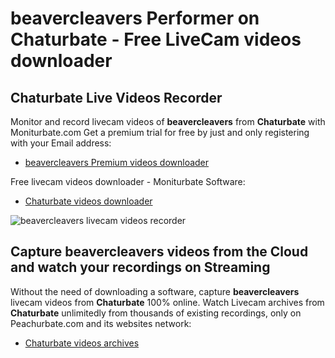 # beavercleavers Performer on Chaturbate - Free LiveCam videos downloader

## Chaturbate Live Videos Recorder

Monitor and record livecam videos of **beavercleavers** from **Chaturbate** with Moniturbate.com
Get a premium trial for free by just and only registering with your Email address:
* [beavercleavers Premium videos downloader](https://moniturbate.com/request-demo-licence-key.html)

Free livecam videos downloader - Moniturbate Software:
* [Chaturbate videos downloader](https://moniturbate.com/moniturbate-download-software.html)

![beavercleavers livecam videos recorder](https://peachurnet.com/templates/moniturbate-software.png)


## Capture beavercleavers videos from the Cloud and watch your recordings on Streaming

Without the need of downloading a software, capture **beavercleavers** livecam videos from **Chaturbate** 100% online.
Watch Livecam archives from **Chaturbate** unlimitedly from thousands of existing recordings, only on Peachurbate.com and its websites network:
* [Chaturbate videos archives](https://peachurnet.com/)